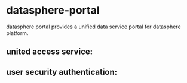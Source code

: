 # datasphere-portal
datasphere portal provides a unified data service portal for datasphere platform.

## united access service:

## user security authentication:



